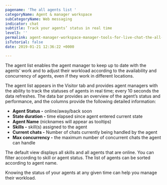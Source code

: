 ```yaml
---
pagename: 'The all agents list '
categoryName: Agent & manager workspace
subCategoryName: Web messaging
indicator: chat
subtitle: Track your agents’ status in real time
level3: ''
permalink: agent-manager-workspace-manager-tools-for-live-chat-the-all-agents-list.html
isTutorial: false
date: 2019-01-21 12:36:22 +0000

---
```

The agent list enables the agent manager to keep up to date with the agents’ work and to adjust their workload according to the availability and concurrency of agents, even if they work in different locations.

The agent list appears in the Visitor tab and provides agent managers with the ability to track the statuses of agents in real time; every 10 seconds the data refreshes. The data bar provides an overview of the agent’s status and performance, and the columns provide the following detailed information:

* **Agent Status -** online/away/back soon
* **State duration -** time elapsed since agent entered current state
* **Agent Name** (nicknames will appear as tooltips)
* **Skills -** skill(s) assigned to the agent
* **Current chats -** Number of chats currently being handled by the agent
* **Max concurrency -** the maximum number of concurrent chats the agent can handle

The default view displays all skills and all agents that are online. You can filter according to skill or agent status. The list of agents can be sorted according to agent name.

Knowing the status of your agents at any given time can help you manage their workload.
